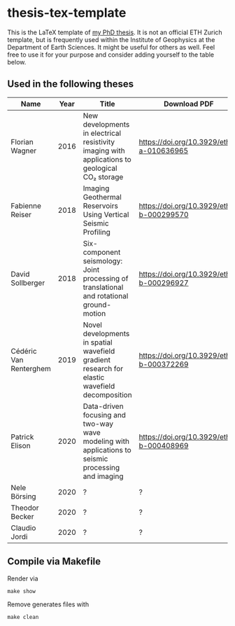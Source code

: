 # thesis-tex-template

This is the LaTeX template of [my PhD thesis](https://www.research-collection.ethz.ch/bitstream/handle/20.500.11850/116422/eth-49006-02.pdf?sequence=2&isAllowed=y). It is not an official ETH Zurich template, but is frequently used within the Institute of Geophysics at the Department of Earth Sciences. It might be useful for others as well. Feel free to use it for your purpose and consider adding yourself to the table below.

## Used in the following theses

| Name                   | Year | Title                                                                                          | Download PDF                             |
|------------------------|------|------------------------------------------------------------------------------------------------|------------------------------------------|
| Florian Wagner         | 2016 | New developments in electrical resistivity imaging with applications to geological CO₂ storage | https://doi.org/10.3929/ethz-a-010636965 |
| Fabienne Reiser        | 2018 | Imaging Geothermal Reservoirs Using Vertical Seismic Profiling                                 | https://doi.org/10.3929/ethz-b-000299570 |
| David Sollberger       | 2018 | Six-component seismology: Joint processing of translational and rotational ground-motion       | https://doi.org/10.3929/ethz-b-000296927 |
| Cédéric Van Renterghem | 2019 | Novel developments in spatial wavefield gradient research for elastic wavefield decomposition  | https://doi.org/10.3929/ethz-b-000372269 |
| Patrick Elison         | 2020 | Data-driven focusing and two-way wave modeling with applications to seismic processing and imaging | https://doi.org/10.3929/ethz-b-000408969 |
| Nele Börsing           | 2020 | ?                                                                                              | ?                                        |
| Theodor Becker         | 2020 | ?                                                                                              | ?                                        |
| Claudio Jordi          | 2020 | ?                                                                                              | ?                                        |

## Compile via Makefile

Render via

    make show
  
Remove generates files with

    make clean
